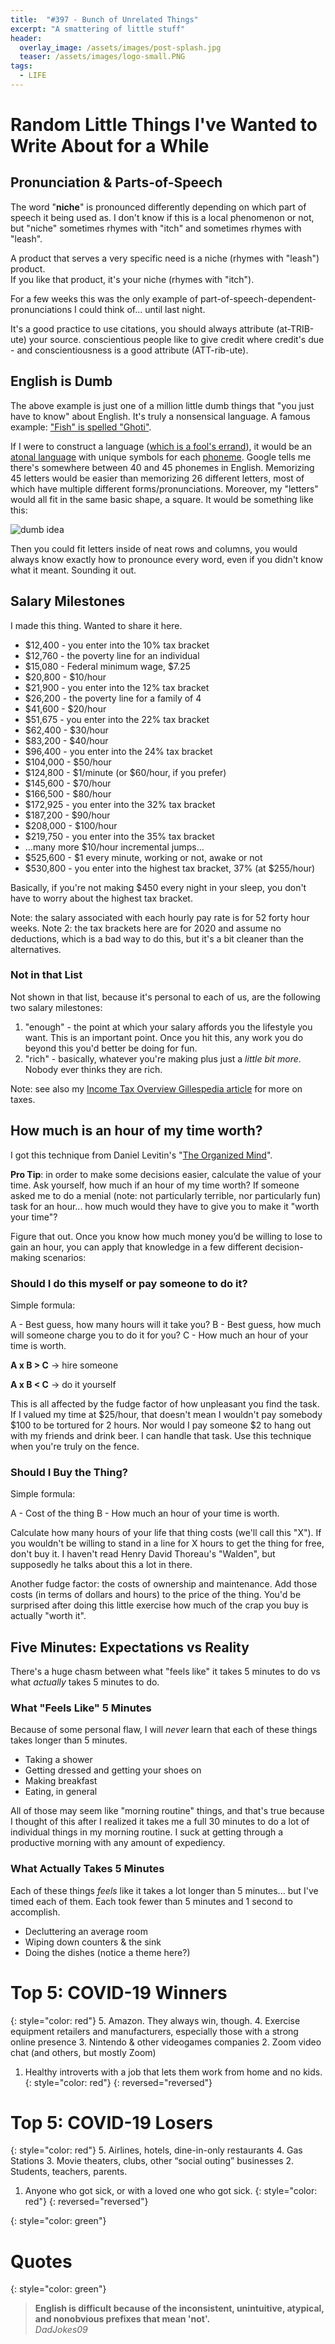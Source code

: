 ```yaml
---
title:  "#397 - Bunch of Unrelated Things"
excerpt: "A smattering of little stuff"
header:
  overlay_image: /assets/images/post-splash.jpg
  teaser: /assets/images/logo-small.PNG
tags:
  - LIFE
---
```


# Random Little Things I've Wanted to Write About for a While

## Pronunciation & Parts-of-Speech

The word "**niche**" is pronounced differently depending on which part of speech it being used as. I don't know if this is a local phenomenon or not, but "niche" sometimes rhymes with "itch" and sometimes rhymes with "leash". 

A product that serves a very specific need is a niche (rhymes with "leash") product.  
If you like that product, it's your niche (rhymes with "itch").

For a few weeks this was the only example of part-of-speech-dependent-pronunciations I could think of... until last night. 

It's a good practice to use citations, you should always attribute (at-TRIB-ute) your source. conscientious people like to give credit where credit's due - and conscientiousness is a good attribute (ATT-rib-ute).

## English is Dumb  

The above example is just one of a million little dumb things that "you just have to know" about English. It's truly a nonsensical language. A famous example: ["Fish" is spelled "Ghoti"](https://en.wikipedia.org/wiki/Ghoti). 

If I were to construct a language ([which is a fool's errand](https://en.wikipedia.org/wiki/Constructed_language)), it would be an [atonal language](https://simple.wikipedia.org/wiki/Tone_language) with unique symbols for each [phoneme](https://en.wikipedia.org/wiki/Phoneme). Google tells me there's somewhere between 40 and 45 phonemes in English. Memorizing 45 letters would be easier than memorizing 26 different letters, most of which have multiple different forms/pronunciations. Moreover, my "letters" would all fit in the same basic shape, a square. It would be something like this:

![dumb idea](https://lh3.googleusercontent.com/pw/ACtC-3fhWJvSkh2LW2iL4dJwzsyzlZE5PtcNRBVqQXT0xsV6zPoY6-ND3X7rW3OZ2SsUaHMatBaSWfwTCFaGNpYLBVfhxUS4eABEvkRJbtbd7i4OZSLdDuEfJPm5BfYfFArJxkPUzHFbVdS_zRfjtlJCfEocHA=w700)

Then you could fit letters inside of neat rows and columns, you would always know exactly how to pronounce every word, even if you didn't know what it meant. Sounding it out.

## Salary Milestones

I made this thing. Wanted to share it here.

- $12,400 - you enter into the 10% tax bracket
- $12,760 - the poverty line for an individual
- $15,080 - Federal minimum wage, $7.25
- $20,800 - $10/hour
- $21,900 - you enter into the 12% tax bracket
- $26,200 - the poverty line for a family of 4
- $41,600 - $20/hour
- $51,675 - you enter into the 22% tax bracket
- $62,400 - $30/hour
- $83,200 - $40/hour
- $96,400 - you enter into the 24% tax bracket
- $104,000 - $50/hour
- $124,800 - $1/minute (or $60/hour, if you prefer)
- $145,600 - $70/hour
- $166,500 - $80/hour
- $172,925 - you enter into the 32% tax bracket
- $187,200 - $90/hour
- $208,000 - $100/hour
- $219,750 - you enter into the 35% tax bracket
- ...many more $10/hour incremental jumps...
- $525,600 - $1 every minute, working or not, awake or not
- $530,800 - you enter into the highest tax bracket, 37% (at $255/hour)

Basically, if you're not making $450 every night in your sleep, you don't have to worry about the highest tax bracket.

Note: the salary associated with each hourly pay rate is for 52 forty hour weeks.
Note 2: the tax brackets here are for 2020 and assume no deductions, which is a bad way to do this, but it's a bit cleaner than the alternatives. 

### Not in that List  
Not shown in that list, because it's personal to each of us, are the following two salary milestones:

1. "enough" - the point at which your salary affords you the lifestyle you want. This is an important point. Once you hit this, any work you do beyond this you'd better be doing for fun. 
2. "rich" - basically, whatever you're making plus just a *little bit more*. Nobody ever thinks they are rich.

Note: see also my [Income Tax Overview Gillespedia article](https://aarongilly.com/gillespedia/income-tax/) for more on taxes.

## How much is an hour of my time worth?  
I got this technique from Daniel Levitin's "[The Organized Mind](https://www.penguinrandomhouse.com/books/313653/the-organized-mind-by-daniel-j-levitin/)".

**Pro Tip**: in order to make some decisions easier, calculate the value of your time. Ask yourself, how much if an hour of my time worth? If someone asked me to do a menial (note: not particularly terrible, nor particularly fun) task for an hour... how much would they have to give you to make it "worth your time"?

Figure that out. Once you know how much money you’d be willing to lose to gain an hour, you can apply that knowledge in a few different decision-making scenarios:

### Should I do this myself or pay someone to do it?
Simple formula:

A - Best guess, how many hours will it take you?
B - Best guess, how much will someone charge you to do it for you?
C - How much an hour of your time is worth.

**A x B > C** → hire someone  

**A x B < C** → do it yourself

This is all affected by the fudge factor of how unpleasant you find the task. If I valued my time at $25/hour, that doesn't mean I wouldn't pay somebody $100 to be tortured for 2 hours. Nor would I pay someone $2 to hang out with my friends and drink beer. I can handle that task. Use this technique when you're truly on the fence.

### Should I Buy the Thing?
Simple formula:

A - Cost of the thing
B - How much an hour of your time is worth.

Calculate how many hours of your life that thing costs (we'll call this "X"). If you wouldn't be willing to stand in a line for X hours to get the thing for free, don't buy it. I haven't read Henry David Thoreau's "Walden", but supposedly he talks about this a lot in there.

Another fudge factor: the costs of ownership and maintenance. Add those costs (in terms of dollars and hours) to the price of the thing. You'd be surprised after doing this little exercise how much of the crap you buy is actually "worth it".

## Five Minutes: Expectations vs Reality  
There's a huge chasm between what "feels like" it takes 5 minutes to do vs what *actually* takes 5 minutes to do.

### What "Feels Like" 5 Minutes
Because of some personal flaw, I will *never* learn that each of these things takes longer than 5 minutes.

- Taking a shower
- Getting dressed and getting your shoes on
- Making breakfast
- Eating, in general

All of those may seem like "morning routine" things, and that's true because I thought of this after I realized it takes me a full 30 minutes to do a lot of individual things in my morning routine. I suck at getting through a productive morning with any amount of expediency.

### What Actually Takes 5 Minutes
Each of these things *feels* like it takes a lot longer than 5 minutes... but I've timed each of them. Each took fewer than 5 minutes and 1 second to accomplish.

- Decluttering an average room
- Wiping down counters & the sink
- Doing the dishes (notice a theme here?)

# Top 5: COVID-19 Winners
{: style="color: red"}
5. Amazon. They always win, though.
4. Exercise equipment retailers and manufacturers, especially those with a strong online presence
3. Nintendo & other videogames companies
2. Zoom video chat (and others, but mostly Zoom)
1. Healthy introverts with a job that lets them work from home and no kids.
{: style="color: red"}
{: reversed="reversed"}

# Top 5: COVID-19 Losers
{: style="color: red"}
5. Airlines, hotels, dine-in-only restaurants
4. Gas Stations
3. Movie theaters, clubs, other “social outing” businesses
2. Students, teachers, parents.
1. Anyone who got sick, or with a loved one who got sick.
{: style="color: red"}
{: reversed="reversed"}

{: style="color: green"}
# Quotes

{: style="color: green"}
> **English is difficult because of the inconsistent, unintuitive, atypical, and nonobvious prefixes that mean 'not'.**   
<cite>DadJokes09</cite>